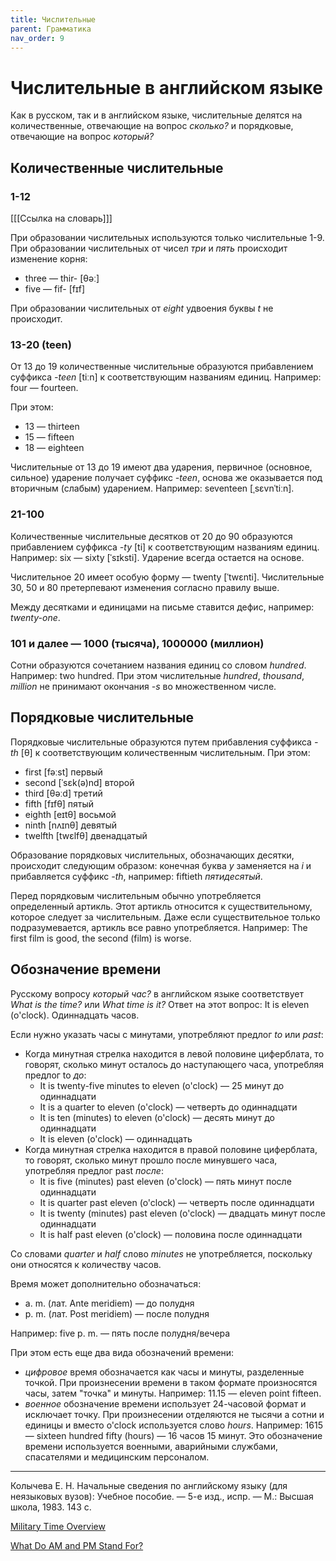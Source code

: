 ```yaml
---
title: Числительные
parent: Грамматика
nav_order: 9
---
```


# Числительные в английском языке

Как в русском, так и в английском языке, числительные делятся на
количественные, отвечающие на вопрос *сколько?* и порядковые,
отвечающие на вопрос *который?*


## Количественные числительные


### 1-12

[[[Ссылка на словарь]]]

При образовании числительных используются только числительные 1-9.
При образовании числительных от чисел *три* и *пять* происходит
изменение корня:
- three — thir- [θəː]
- five — fif- [fɪf]

При образовании числительных от *eight* удвоения буквы *t* не
происходит.


### 13-20 (teen)

От 13 до 19 количественные числительные образуются прибавлением
суффикса *-teen* [tiːn] к соответствующим названиям единиц.  Например:
four — fourteen.

При этом:
- 13 — thirteen
- 15 — fifteen
- 18 — eighteen

Числительные от 13 до 19 имеют два ударения, первичное (основное,
сильное) ударение получает суффикс *-teen*, основа же оказывается под
вторичным (слабым) ударением.  Например: seventeen [ˌsɛvnˈtiːn].


### 21-100

Количественные числительные десятков от 20 до 90 образуются
прибавлением суффикса *-ty* [ti] к соответствующим названиям единиц.
Например: six — sixty [ˈsɪksti].  Ударение всегда остается на основе.

Числительное 20 имеет особую форму — twenty [ˈtwɛnti].  Числительные
30, 50 и 80 претерпевают изменения согласно правилу выше.

Между десятками и единицами на письме ставится дефис, например:
*twenty-one*.


### 101 и далее — 1000 (тысяча), 1000000 (миллион)

Сотни образуются сочетанием названия единиц со словом *hundred*.
Например: two hundred.  При этом числительные *hundred*, *thousand*,
*million* не принимают окончания *-s* во множественном числе.


## Порядковые числительные

Порядковые числительные образуются путем прибавления суффикса *-th*
[θ] к соответствующим количественным числительным.  При этом:
- first [fəːst] первый
- second [ˈsɛk(ə)nd] второй
- third [θəːd] третий
- fifth [fɪfθ] пятый
- eighth [eɪtθ] восьмой
- ninth [nʌɪnθ] девятый
- twelfth [twɛlfθ] двенадцатый

Образование порядковых числительных, обозначающих десятки, происходит
следующим образом: конечная буква *y* заменяется на *i* и прибавляется
суффикс *-th*, например: fiftieth *пятидесятый*.

Перед порядковым числительным обычно употребляется определенный
артикль.  Этот артикль относится к существительному, которое следует
за числительным.  Даже если существительное только подразумевается,
артикль все равно употребляется.  Например: The first film is good,
the second (film) is worse.


## Обозначение времени

Русскому вопросу *который час?* в английском языке соответствует *What
is the time?* или *What time is it?* Ответ на этот вопрос: It is
eleven (o'clock).  Одиннадцать часов.

Если нужно указать часы с минутами, употребляют
предлог *to* или *past*:
- Когда минутная стрелка находится в левой половине
  циферблата, то говорят, сколько минут осталось до
  наступающего часа, употребляя предлог to *до*:
  - It is twenty-five minutes to eleven (o'clock) — 25 минут до
    одиннадцати
  - It is a quarter to eleven (o'clock) — четверть до одиннадцати
  - It is ten (minutes) to eleven (o'clock) — десять минут до
    одиннадцати
  - It is eleven (o'clock) — одиннадцать
- Когда минутная стрелка находится в правой половине циферблата, то
  говорят, сколько минут прошло после минувшего часа, употребляя
  предлог past *после*:
  - It is five (minutes) past eleven (o'clock) — пять минут после
    одиннадцати
  - It is quarter past eleven (o'clock) — четверть после одиннадцати
  - It is twenty (minutes) past eleven (o'clock) — двадцать минут
    после одиннадцати
  - It is half past eleven (o'clock) — половина после одиннадцати
  
Со словами *quarter* и *half* слово *minutes* не употребляется,
поскольку они относятся к количеству часов.

Время может дополнительно обозначаться:
- a. m. (лат. Ante meridiem) — до полудня
- p. m. (лат. Post meridiem) — после полудня

Например: five p. m. — пять после полудня/вечера

При этом есть еще два вида обозначений времени:
- *цифровое* время обозначается как часы и минуты, разделенные
  точкой.  При произнесении времени в таком формате произносятся часы,
  затем "точка" и минуты.  Например: 11.15 — eleven point fifteen.
- *военное* обозначение времени использует 24-часовой формат и
  исключает точку.  При произнесении отделяются не тысячи а сотни и
  единицы и вместо o'clock используется слово *hours*.  Например: 1615
  — sixteen hundred fifty (hours) — 16 часов 15 минут.  Это
  обозначение времени используется военными, аварийными службами,
  спасателями и медицинским персоналом.


---

Колычева Е. Н.  Начальные сведения по английскому языку (для
неязыковых вузов): Учебное пособие. — 5-е изд., испр. — М.: Высшая
школа, 1983. 143 с.

[Military Time Overview](https://militaryconnection.com/military-time/)

[What Do AM and PM Stand For?](https://www.timeanddate.com/time/am-and-pm.html)
